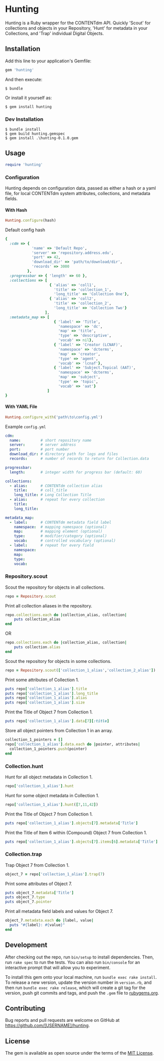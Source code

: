 # Hunting

Hunting is a Ruby wrapper for the CONTENTdm API. Quickly 'Scout' for collections and objects in your Repository, 'Hunt' for metadata in your Collections, and 'Trap' individual Digital Objects.

## Installation

Add this line to your application's Gemfile:

```ruby
gem 'hunting'
```

And then execute:

    $ bundle

Or install it yourself as:

    $ gem install hunting

### Dev Installation

    $ bundle install
    $ gem build hunting.gemspec
    $ gem install .\hunting-0.1.0.gem

## Usage

```ruby
require 'hunting'
```

### Configuration
Hunting depends on configuration data, passed as either a hash or a yaml file, for local CONTENTdm system attributes, collections, and metadata fields.

#### With Hash
```ruby
Hunting.configure(hash)
```
Default config hash
```ruby
{
  :cdm => {
            'name' => 'Default Repo',
            'server' => 'repository.address.edu',
            'port' => 42,
            'download_dir' => 'path/to/download/dir',
            'records' => 3000
          },
  :progressbar => { 'length' => 60 },
  :collections => [
                    { 'alias' => 'coll1',
                      'title' => 'collection_1',
                      'long_title' => 'Collection One'},
                    { 'alias' => 'coll2',
                      'title' => 'collection_2',
                      'long_title' => 'Collection Two'}
                  ],
  :metadata_map => [
                      { 'label' => 'Title',
                        'namespace' => 'dc',
                        'map' => 'title',
                        'type' => 'descriptive',
                        'vocab' => nil},
                      { 'label' => 'Creator (LCNAF)',
                        'namespace' => 'dcterms',
                        'map' => 'creator',
                        'type' => 'agent',
                        'vocab' => 'lcnaf'},
                      { 'label' => 'Subject.Topical (AAT)',
                        'namespace' => 'dcterms',
                        'map' => 'subject',
                        'type' => 'topic',
                        'vocab' => 'aat'}
                   ]
}
```

#### With YAML File
```ruby
Hunting.configure_with('path\to\config.yml')
```

Example `config.yml`
```yaml
cdm:
  name:         # short repository name
  server:       # server address
  port:         # port number
  download_dir: # directory path for logs and files
  records:      # number of records to return for Collection.data

progressbar:
  length:       # integer width for progress bar (default: 60)

collections:
  - alias:      # CONTENTdm collection alias
    title:      # coll_title
    long_title: # Long Collection Title
  - alias:      # repeat for every collection
    title:
    long_title:

metadata_map:
  - label:      # CONTENTdm metadata field label
    namespace:  # mapping namespace (optional)
    map:        # mapping element (optional)
    type:       # modifier/category (optional)
    vocab:      # controlled vocabulary (optional)
  - label:      # repeat for every field
    namespace:
    map:
    type:
    vocab:
```

### Repository.scout

Scout the repository for objects in all collections.
```ruby
repo = Repository.scout
```

Print all collection aliases in the repository.
```ruby
repo.collections.each do |collection_alias, collection|
    puts collection_alias
end
```
OR
```ruby
repo.collections.each do |collection_alias, collection|
    puts collection.alias
end
```

Scout the repository for objects in some collections.
```ruby
repo = Repository.scout(['collection_1_alias','collection_2_alias'])
```

Print some attributes of Collection 1.
```ruby
puts repo['collection_1_alias'].title
puts repo['collection_1_alias'].long_title
puts repo['collection_1_alias'].alias
puts repo['collection_1_alias'].size
```

Print the Title of Object 7 from Collection 1.
```ruby
puts repo['collection_1_alias'].data[7][:title]
```

Store all object pointers from Collection 1 in an array.
```ruby
collection_1_pointers = []
repo['collection_1_alias'].data.each do |pointer, attributes|
  collection_1_pointers.push(pointer)
end
```

### Collection.hunt

Hunt for all object metadata in Collection 1.
```ruby
repo['collection_1_alias'].hunt
```

Hunt for some object metadata in Collection 1.
```ruby
repo['collection_1_alias'].hunt([7,11,42])
```

Print the Title of Object 7 from Collection 1.
```ruby
puts repo['collection_1_alias'].objects[7].metadata['Title']
```

Print the Title of Item 6 within (Compound) Object 7 from Collection 1.
```ruby
puts repo['collection_1_alias'].objects[7].items[6].metadata['Title']
```

### Collection.trap

Trap Object 7 from Collection 1.
```ruby
object_7 = repo['collection_1_alias'].trap(7)
```

Print some attributes of Object 7.
```ruby
puts object_7.metadata['Title']
puts object_7.type
puts object_7.pointer
```

Print all metadata field labels and values for Object 7.
```ruby
object_7.metadata.each do |label, value|
  puts "#{label}: #{value}"
end
```

## Development

After checking out the repo, run `bin/setup` to install dependencies. Then, run `rake spec` to run the tests. You can also run `bin/console` for an interactive prompt that will allow you to experiment.

To install this gem onto your local machine, run `bundle exec rake install`. To release a new version, update the version number in `version.rb`, and then run `bundle exec rake release`, which will create a git tag for the version, push git commits and tags, and push the `.gem` file to [rubygems.org](https://rubygems.org).

## Contributing

Bug reports and pull requests are welcome on GitHub at https://github.com/[USERNAME]/hunting.


## License

The gem is available as open source under the terms of the [MIT License](http://opensource.org/licenses/MIT).

